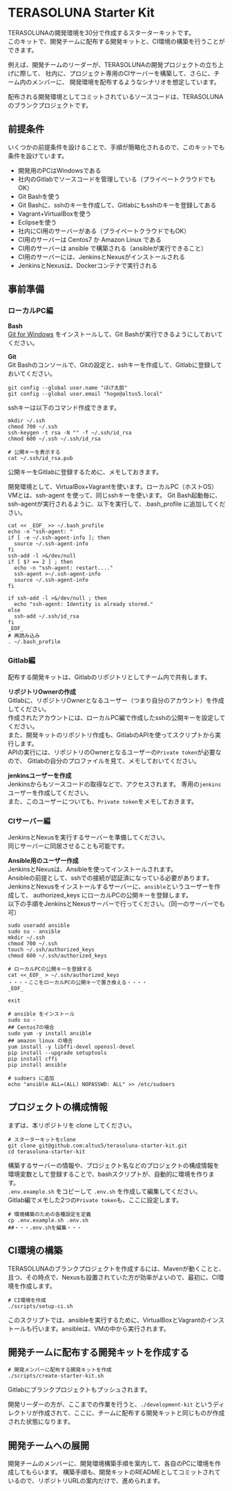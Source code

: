 # TERASOLUNA Starter Kit

TERASOLUNAの開発環境を30分で作成するスターターキットです。  
このキットで、開発チームに配布する開発キットと、CI環境の構築を行うことができます。  

例えば、開発チームのリーダーが、TERASOLUNAの開発プロジェクトの立ち上げに際して、
社内に、プロジェクト専用のCIサーバーを構築して、さらに、チーム内のメンバーに、
開発環境を配布するようなシナリオを想定しています。

配布される開発環境としてコミットされているソースコードは、TERASOLUNAのブランクプロジェクトです。

## 前提条件

いくつかの前提条件を設けることで、手順が簡略化されるので、このキットでも条件を設けています。

* 開発用のPCはWindowsである
* 社内のGitlabでソースコードを管理している（プライベートクラウドでもOK）
* Git Bashを使う
* Git Bashに、sshのキーを作成して、Gitlabにもsshのキーを登録してある
* Vagrant+VirtualBoxを使う
* Eclipseを使う
* 社内にCI用のサーバーがある（プライベートクラウドでもOK）
* CI用のサーバーは Centos7 か Amazon Linux である
* CI用のサーバーは ansible で構築される（ansibleが実行できること）
* CI用のサーバーには、JenkinsとNexusがインストールされる
* JenkinsとNexusは、Dockerコンテナで実行される

## 事前準備

### ローカルPC編

**Bash**  
[Git for Windows](https://git-for-windows.github.io/) をインストールして、Git Bashが実行できるようにしておいてください。  

**Git**  
Git Bashのコンソールで、Gitの設定と、sshキーを作成して、Gitlabに登録しておいてください。
```
git config --global user.name "ほげ太郎"
git config --global user.email "hoge@altus5.local"
```
sshキーは以下のコマンド作成できます。
```
mkdir ~/.ssh
chmod 700 ~/.ssh
ssh-keygen -t rsa -N "" -f ~/.ssh/id_rsa
chmod 600 ~/.ssh ~/.ssh/id_rsa

# 公開キーを表示する
cat ~/.ssh/id_rsa.pub
```
公開キーをGitlabに登録するために、メモしておきます。

開発環境として、VirtualBox+Vagrantを使います。ローカルPC（ホストOS）VMとは、ssh-agent を使って、同じsshキーを使います。
Git Bash起動毎に、ssh-agentが実行されるように、以下を実行して、.bash_profile に追加してください。
```
cat << _EOF_ >> ~/.bash_profile
echo -n "ssh-agent: "
if [ -e ~/.ssh-agent-info ]; then
  source ~/.ssh-agent-info
fi
ssh-add -l >&/dev/null
if [ $? == 2 ] ; then
  echo -n "ssh-agent: restart...."
  ssh-agent >~/.ssh-agent-info
  source ~/.ssh-agent-info
fi

if ssh-add -l >&/dev/null ; then
  echo "ssh-agent: Identity is already stored."
else
  ssh-add ~/.ssh/id_rsa
fi
_EOF_
# 再読み込み
. ~/.bash_profile
```

### Gitlab編

配布する開発キットは、Gitlabのリポジトリとしてチーム内で共有します。  

**リポジトリOwnerの作成**  
Gitlabに、リポジトリOwnerとなるユーザー（つまり自分のアカウント）を作成してください。  
作成されたアカウントには、ローカルPC編で作成したsshの公開キーを設定してください。  
また、開発キットのリポジトリ作成も、GitlabのAPIを使ってスクリプトから実行します。  
APIの実行には、リポジトリのOwnerとなるユーザーの`Private token`が必要なので、
Gitlabの自分のプロファイルを見て、メモしておいてください。

**jenkinsユーザーを作成**  
Jenkinsからもソースコードの取得などで、アクセスされます。
専用の`jenkins`ユーザーを作成してください。  
また、このユーザーについても、`Private token`をメモしておきます。

### CIサーバー編

JenkinsとNexusを実行するサーバーを準備してください。  
同じサーバーに同居させることも可能です。  

**Ansible用のユーザー作成**  
JenkinsとNexusは、Ansibleを使ってインストールされます。  
Ansibleの前提として、sshでの接続が認証済になっている必要があります。  
JenkinsとNexusをインストールするサーバーに、`ansible`というユーザーを作成して、
authorized_keys にローカルPCの公開キーを登録します。  
以下の手順をJenkinsとNexusサーバーで行ってください。（同一のサーバーでも可）  
```
sudo useradd ansible
sudo su - ansible
mkdir ~/.ssh
chmod 700 ~/.ssh
touch ~/.ssh/authorized_keys
chmod 600 ~/.ssh/authorized_keys

# ローカルPCの公開キーを登録する
cat <<_EOF_ > ~/.ssh/authorized_keys
・・・・ここをローカルPCの公開キーで置き換える・・・・
_EOF_

exit

# ansible をインストール
sudo su -
## Centos7の場合
sudo yum -y install ansible
## amazon linux の場合
yum install -y libffi-devel openssl-devel
pip install --upgrade setuptools
pip install cffi
pip install ansible

# sudoers に追加
echo "ansible ALL=(ALL) NOPASSWD: ALL" >> /etc/sudoers
```

## プロジェクトの構成情報

まずは、本リポジトリを clone してください。
```
# スターターキットをclone
git clone git@github.com:altus5/terasoluna-starter-kit.git
cd terasoluna-starter-kit
```

構築するサーバーの情報や、プロジェクト名などのプロジェクトの構成情報を
環境変数として登録することで、bashスクリプトが、自動的に環境を作ります。  
`.env.example.sh` をコピーして `.env.sh` を作成して編集してください。  
Gitlab編でメモした2つの`Private token`も、ここに設定します。

```
# 環境構築のための各種設定を定義
cp .env.example.sh .env.sh
##・・・.env.shを編集・・・
```

## CI環境の構築

TERASOLUNAのブランクプロジェクトを作成するには、Mavenが動くことと、且つ、その時点で、Nexusも設置されていた方が効率がよいので、最初に、CI環境を作成します。

```
# CI環境を作成
./scripts/setup-ci.sh
```
このスクリプトでは、ansibleを実行するために、VirtualBoxとVagrantのインストールも行います。ansibleは、VMの中から実行されます。

## 開発チームに配布する開発キットを作成する

```
# 開発メンバーに配布する開発キットを作成
./scripts/create-starter-kit.sh
```
Gitlabにブランクプロジェクトもプッシュされます。

開発リーダーの方が、ここまでの作業を行うと、`./development-kit` というディレクトリが作成されて、ここに、チームに配布する開発キットと同じものが作成された状態になります。

## 開発チームへの展開

開発チームのメンバーに、開発環境構築手順を案内して、各自のPCに環境を作成してもらいます。
構築手順も、開発キットのREADMEとしてコミットされているので、リポジトリURLの案内だけで、進められます。

